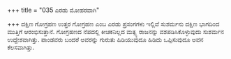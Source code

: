 +++
title = "035 ಎರಡು ಮೋಹರವಾಗಿ"

+++
ದಕ್ಷಿಣ ಗೋಗ್ರಹಣ ಉತ್ತರ ಗೋಗ್ರಹಣ ಎಂಬ ಎರಡು ಪ್ರಸಂಗಗಳು ಇಲ್ಲಿವೆ ಸುಶರ್ಮನು ದಕ್ಷಿಣ ಭಾಗದಿಂದ ಮುತ್ತಿಗೆ ಆರಂಭಿಸುತ್ತಾನೆ. ಗೋಗ್ರಹಣದ ನೆಪದಲ್ಲಿ ಕೀಚಕನಿಲ್ಲದ ಮತ್ಸ್ಯ ರಾಜನನ್ನು ವಶಪಡಿಸಿಕೊಳ್ಳುವುದು ಸುಶರ್ಮನ ಉದ್ದೇಶವಾಗಿತ್ತು. ಪಾಂಡವರು ಬಂದರೆ ಅವರನ್ನು ಗುರುತು ಹಿಡಿಯುವುದೂ ಹಿಡಿದು ಒಪ್ಪಿಸುವುದೂ ಅವನ ಕೆಲಸವಾಗಿತ್ತು.